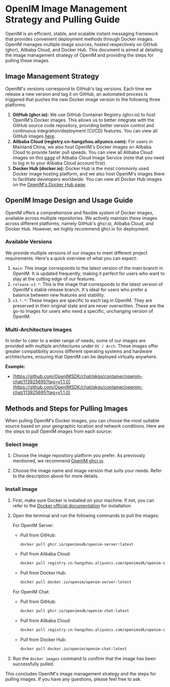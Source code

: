 # OpenIM Image Management Strategy and Pulling Guide

OpenIM is an efficient, stable, and scalable instant messaging framework that provides convenient deployment methods through Docker images. OpenIM manages multiple image sources, hosted respectively on GitHub (ghcr), Alibaba Cloud, and Docker Hub. This document is aimed at detailing the image management strategy of OpenIM and providing the steps for pulling these images.


## Image Management Strategy

OpenIM's versions correspond to GitHub's tag versions. Each time we release a new version and tag it on GitHub, an automated process is triggered that pushes the new Docker image version to the following three platforms:

1. **GitHub (ghcr.io):** We use GitHub Container Registry (ghcr.io) to host OpenIM's Docker images. This allows us to better integrate with the GitHub source code repository, providing better version control and continuous integration/deployment (CI/CD) features. You can view all GitHub images [here](https://github.com/orgs/OpenIMSDK/packages).
2. **Alibaba Cloud (registry.cn-hangzhou.aliyuncs.com):** For users in Mainland China, we also host OpenIM's Docker images on Alibaba Cloud to provide faster pull speeds. You can view all Alibaba Cloud images on this [page](https://cr.console.aliyun.com/cn-hangzhou/instances/repositories) of Alibaba Cloud Image Service (note that you need to log in to your Alibaba Cloud account first).
3. **Docker Hub (docker.io):** Docker Hub is the most commonly used Docker image hosting platform, and we also host OpenIM's images there to facilitate developers worldwide. You can view all Docker Hub images on the [OpenIM's Docker Hub page](https://hub.docker.com/r/openim).


## OpenIM Image Design and Usage Guide

OpenIM offers a comprehensive and flexible system of Docker images, available across multiple repositories. We actively maintain these images across different platforms, namely GitHub's ghcr.io, Alibaba Cloud, and Docker Hub. However, we highly recommend ghcr.io for deployment.

### Available Versions

We provide multiple versions of our images to meet different project requirements. Here's a quick overview of what you can expect:

1. `main`: This image corresponds to the latest version of the main branch in OpenIM. It is updated frequently, making it perfect for users who want to stay at the cutting edge of our features.
2. `release-v3.*`: This is the image that corresponds to the latest version of OpenIM's stable release branch. It's ideal for users who prefer a balance between new features and stability.
3. `v3.*.*`: These images are specific to each tag in OpenIM. They are preserved in their original state and are never overwritten. These are the go-to images for users who need a specific, unchanging version of OpenIM.

### Multi-Architecture Images

In order to cater to a wider range of needs, some of our images are provided with multiple architectures under `OS / Arch`. These images offer greater compatibility across different operating systems and hardware architectures, ensuring that OpenIM can be deployed virtually anywhere.

**Example:**

+ [https://github.com/OpenIMSDK/chat/pkgs/container/openim-chat/113925695?tag=v1.1.0](https://github.com/OpenIMSDK/chat/pkgs/container/openim-chat/113925695?tag=v1.1.0)


## Methods and Steps for Pulling Images

When pulling OpenIM's Docker images, you can choose the most suitable source based on your geographic location and network conditions. Here are the steps to pull OpenIM images from each source:

### Select image

1. Choose the image repository platform you prefer. As previously mentioned, we recommend [OpenIM ghcr.io](https://github.com/orgs/OpenIMSDK/packages).

2. Choose the image name and image version that suits your needs. Refer to the description above for more details.


### Install image

1. First, make sure Docker is installed on your machine. If not, you can refer to the [Docker official documentation](https://docs.docker.com/get-docker/) for installation.

2. Open the terminal and run the following commands to pull the images:

   For OpenIM Server:

   - Pull from GitHub:

     ```bash
     docker pull ghcr.io/openimsdk/openim-server:latest
     ```

   - Pull from Alibaba Cloud:

     ```bash
     docker pull registry.cn-hangzhou.aliyuncs.com/openimsdk/openim-server:latest
     ```

   - Pull from Docker Hub:

     ```bash
     docker pull docker.io/openim/openim-server:latest
     ```

   For OpenIM Chat:

   - Pull from GitHub:

     ```bash
     docker pull ghcr.io/openimsdk/openim-chat:latest
     ```

   - Pull from Alibaba Cloud:

     ```bash
     docker pull registry.cn-hangzhou.aliyuncs.com/openimsdk/openim-chat:latest
     ```

   - Pull from Docker Hub:

     ```bash
     docker pull docker.io/openim/openim-chat:latest
     ```

3. Run the `docker images` command to confirm that the image has been successfully pulled.

This concludes OpenIM's image management strategy and the steps for pulling images. If you have any questions, please feel free to ask.
